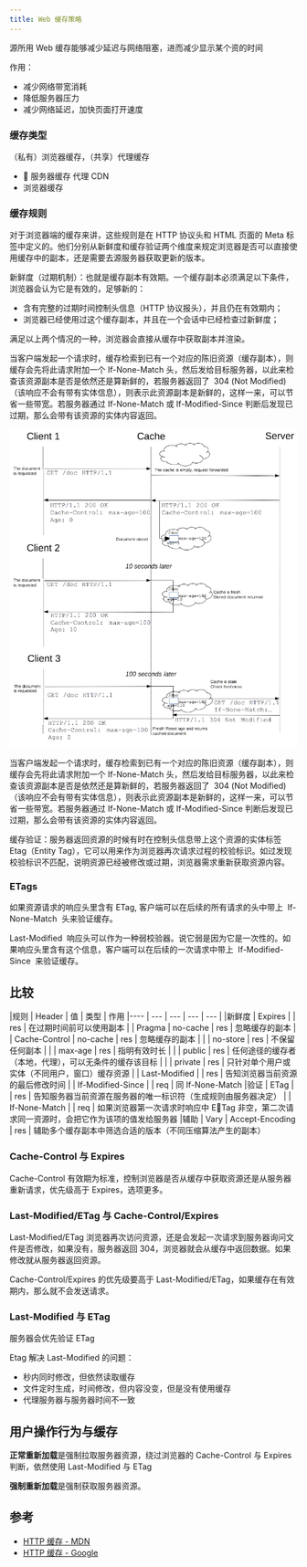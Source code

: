 ```yaml
---
title: Web 缓存策略
---
```


源所用 Web 缓存能够减少延迟与网络阻塞，进而减少显示某个资的时间

作用：

- 减少网络带宽消耗
- 降低服务器压力
- 减少网络延迟，加快页面打开速度

### 缓存类型

（私有）浏览器缓存，（共享）代理缓存

-  服务器缓存 代理 CDN
- 浏览器缓存

### 缓存规则

对于浏览器端的缓存来讲，这些规则是在 HTTP 协议头和 HTML 页面的 Meta 标签中定义的。他们分别从新鲜度和缓存验证两个维度来规定浏览器是否可以直接使用缓存中的副本，还是需要去源服务器获取更新的版本。

新鲜度（过期机制）：也就是缓存副本有效期。一个缓存副本必须满足以下条件，浏览器会认为它是有效的，足够新的：

- 含有完整的过期时间控制头信息（HTTP 协议报头），并且仍在有效期内；
- 浏览器已经使用过这个缓存副本，并且在一个会话中已经检查过新鲜度；

满足以上两个情况的一种，浏览器会直接从缓存中获取副本并渲染。

当客户端发起一个请求时，缓存检索到已有一个对应的陈旧资源（缓存副本），则缓存会先将此请求附加一个 If-None-Match 头，然后发给目标服务器，以此来检查该资源副本是否是依然还是算新鲜的，若服务器返回了  304 (Not Modified)（该响应不会有带有实体信息），则表示此资源副本是新鲜的，这样一来，可以节省一些带宽。若服务器通过 If-None-Match 或 If-Modified-Since 判断后发现已过期，那么会带有该资源的实体内容返回。

![新鲜度检查](./HTTPStaleness.png)

当客户端发起一个请求时，缓存检索到已有一个对应的陈旧资源（缓存副本），则缓存会先将此请求附加一个 If-None-Match 头，然后发给目标服务器，以此来检查该资源副本是否是依然还是算新鲜的，若服务器返回了  304 (Not Modified)（该响应不会有带有实体信息），则表示此资源副本是新鲜的，这样一来，可以节省一些带宽。若服务器通过 If-None-Match 或 If-Modified-Since 判断后发现已过期，那么会带有该资源的实体内容返回。

缓存验证：服务器返回资源的时候有时在控制头信息带上这个资源的实体标签 Etag（Entity Tag），它可以用来作为浏览器再次请求过程的校验标识。如过发现校验标识不匹配，说明资源已经被修改或过期，浏览器需求重新获取资源内容。

### ETags

如果资源请求的响应头里含有 ETag, 客户端可以在后续的所有请求的头中带上  If-None-Match  头来验证缓存。

Last-Modified  响应头可以作为一种弱校验器。说它弱是因为它是一次性的。如果响应头里含有这个信息，客户端可以在后续的一次请求中带上  If-Modified-Since  来验证缓存。

## 比较

|规则 | Header | 值 | 类型 | 作用 |---- | --- | --- | --- | --- |
|新鲜度 | Expires | | res | 在过期时间前可以使用副本
| | Pragma | no-cache | res | 忽略缓存的副本
| | Cache-Control | no-cache | res | 忽略缓存的副本
| | | no-store | res | 不保留任何副本
| | | max-age | res | 指明有效时长
| | | public | res | 任何途径的缓存者（本地，代理），可以无条件的缓存该目标
| | | private | res | 只针对单个用户或实体（不同用户，窗口）缓存资源
| | Last-Modified | | res | 告知浏览器当前资源的最后修改时间
| | If-Modified-Since | | req | 同 If-None-Match
|验证 | ETag | | res | 告知服务器当前资源在服务器的唯一标识符（生成规则由服务器决定）
| | If-None-Match | | req | 如果浏览器第一次请求时响应中 ETag 非空，第二次请求同一资源时，会把它作为该项的值发给服务器
|辅助 | Vary | Accept-Encoding | res | 辅助多个缓存副本中筛选合适的版本（不同压缩算法产生的副本）

### Cache-Control 与 Expires

Cache-Control 有效期为标准，控制浏览器是否从缓存中获取资源还是从服务器重新请求，优先级高于 Expires，选项更多。

### Last-Modified/ETag 与 Cache-Control/Expires

Last-Modified/ETag 浏览器再次访问资源，还是会发起一次请求到服务器询问文件是否修改，如果没有，服务器返回 304，浏览器就会从缓存中返回数据。如果修改就从服务器返回资源。

Cache-Control/Expires 的优先级要高于 Last-Modified/ETag，如果缓存在有效期内，那么就不会发送请求。

### Last-Modified 与 ETag

服务器会优先验证 ETag

Etag 解决 Last-Modified 的问题：

- 秒内同时修改，但依然读取缓存
- 文件定时生成，时间修改，但内容没变，但是没有使用缓存
- 代理服务器与服务器时间不一致

## 用户操作行为与缓存

**正常重新加载**是强制拉取服务器资源，绕过浏览器的 Cache-Control 与 Expires 判断，依然使用 Last-Modified 与 ETag

**强制重新加载**是强制获取服务器资源。

## 参考

- [HTTP 缓存 - MDN](https://developer.mozilla.org/zh-CN/docs/Web/HTTP/Caching_FAQ)
- [HTTP 缓存 - Google](https://developers.google.com/web/fundamentals/performance/optimizing-content-efficiency/http-caching?hl=zh-cn#cache-control_1)
